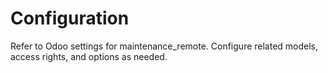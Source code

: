 # Configuration

Refer to Odoo settings for maintenance_remote. Configure related models, access rights, and options as needed.
